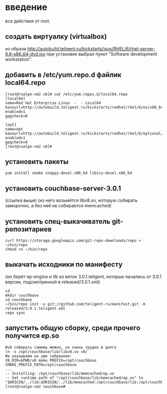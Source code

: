 введение
========

все действия от root.

создать виртуалку (virtualbox) 
------------------------------

из образа
http://autobuild.teligent.ru/kickstarts/isos/RHEL/6/rhel-server-6.6-x86_64-dvd.iso
при установке выбрал пункт "Software development workstation".

добавить в /etc/yum.repo.d файлик local64.repo
----------------------------------------------

~~~
[root@rualpe-vm2 v8]# cat /etc/yum.repos.d/local64.repo 
[local64]
name=Red Hat Enterprise Linux  -  - Local64
baseurl=http://autobuild.teligent.ru/kickstarts/redhat/rhel/6/os/x86_64/Server/
enabled=1
gpgcheck=0

[opt]
name=opt
baseurl=http://autobuild.teligent.ru/kickstarts/redhat/rhel/6/optional/x86_64
enabled=1
gpgcheck=0
[root@rualpe-vm2 v8]# 
~~~

установить пакеты
-----------------

~~~
yum install cmake snappy-devel.x86_64 libicu-devel.x86_64
~~~

установить couchbase-server-3.0.1 
---------------------------------

(ссылка выше)
(из него возьмётся libv8.so, которую собирать заморочно, а без неё не собирается memcached)

установить спец-выкачиватель git-репозитариев
---------------------------------------------

~~~
curl https://storage.googleapis.com/git-repo-downloads/repo > ~/bin/repo
chmod +x ~/bin/repo
~~~

выкачать исходники по манифесту
-------------------------------

(он берёт ep-engine и tlb из веток 3.0.1.teligent, которые начались от 3.0.1 версии, подсмотренной в released/3.0.1.xml)
~~~
cd
mkdir couchbase
cd couchbase
~/bin/repo init -u git://github.com/teligent-ru/manifest.git -m released/3.0.1.teligent.xml
repo sync
~~~

запустить общую сборку, среди прочего получится ep.so
-----------------------------------------------------

~~~
#v8 собирать самому можно, но очень трудно и долго
ln -s /opt/couchbase/lib/libv8.so v8/
#и указываем на уже собранное:
V8_DIR=$PWD/v8 make PREFIX=/opt/couchbase CMAKE_PREFIX_PATH=/opt/couchbase
...
-- Installing: /opt/couchbase/lib/memcached/ep.so
-- Set runtime path of "/opt/couchbase/lib/memcached/ep.so" to "$ORIGIN/../lib:$ORIGIN/../lib/memcached:/opt/couchbase/lib:/opt/couchbase/lib/memcached:/opt/couchbase/lib"
[root@rualpe-vm2 couchbase# 
~~~
